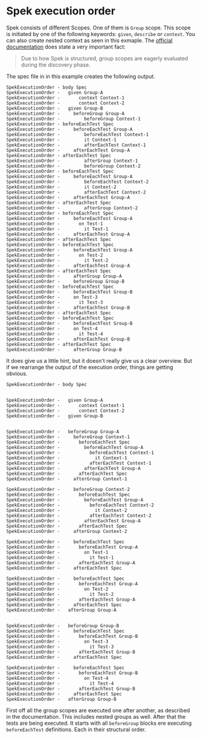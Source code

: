 # Spek execution order

Spek consists of different Scopes. One of them is ```Group``` scope. This scope is initiated by one of the following keywords: ```given```, ```describe``` or ```context```. You can also create nested context as seen in this exmaple.
The [official documentation](http://spekframework.org/docs/latest/#_scopes) does state a very important fact:
> Due to how Spek is structured, group scopes are eagerly evaluated during the discovery phase.

The spec file in in this example creates the following output.

```
SpekExecutionOrder - body Spec
SpekExecutionOrder -   given Group-A
SpekExecutionOrder -       context Context-1
SpekExecutionOrder -       context Context-2
SpekExecutionOrder -   given Group-B
SpekExecutionOrder -     beforeGroup Group-A
SpekExecutionOrder -         beforeGroup Context-1
SpekExecutionOrder - beforeEachTest Spec
SpekExecutionOrder -     beforeEachTest Group-A
SpekExecutionOrder -         beforeEachTest Context-1
SpekExecutionOrder -         it Context-1
SpekExecutionOrder -         afterEachTest Context-1
SpekExecutionOrder -     afterEachTest Group-A
SpekExecutionOrder - afterEachTest Spec
SpekExecutionOrder -         afterGroup Context-1
SpekExecutionOrder -         beforeGroup Context-2
SpekExecutionOrder - beforeEachTest Spec
SpekExecutionOrder -     beforeEachTest Group-A
SpekExecutionOrder -         beforeEachTest Context-2
SpekExecutionOrder -         it Context-2
SpekExecutionOrder -         afterEachTest Context-2
SpekExecutionOrder -     afterEachTest Group-A
SpekExecutionOrder - afterEachTest Spec
SpekExecutionOrder -         afterGroup Context-2
SpekExecutionOrder - beforeEachTest Spec
SpekExecutionOrder -     beforeEachTest Group-A
SpekExecutionOrder -       on Test-1
SpekExecutionOrder -         it Test-1
SpekExecutionOrder -     afterEachTest Group-A
SpekExecutionOrder - afterEachTest Spec
SpekExecutionOrder - beforeEachTest Spec
SpekExecutionOrder -     beforeEachTest Group-A
SpekExecutionOrder -       on Test-2
SpekExecutionOrder -         it Test-2
SpekExecutionOrder -     afterEachTest Group-A
SpekExecutionOrder - afterEachTest Spec
SpekExecutionOrder -     afterGroup Group-A
SpekExecutionOrder -     beforeGroup Group-B
SpekExecutionOrder - beforeEachTest Spec
SpekExecutionOrder -     beforeEachTest Group-B
SpekExecutionOrder -     on Test-3
SpekExecutionOrder -       it Test-3
SpekExecutionOrder -     afterEachTest Group-B
SpekExecutionOrder - afterEachTest Spec
SpekExecutionOrder - beforeEachTest Spec
SpekExecutionOrder -     beforeEachTest Group-B
SpekExecutionOrder -     on Test-4
SpekExecutionOrder -       it Test-4
SpekExecutionOrder -     afterEachTest Group-B
SpekExecutionOrder - afterEachTest Spec
SpekExecutionOrder -     afterGroup Group-B
```

It does give us a little hint, but it doesn't really give us a clear overview. But if we rearrange the output of the execution order, things are getting obvious. 

```
SpekExecutionOrder - body Spec


SpekExecutionOrder -   given Group-A
SpekExecutionOrder -       context Context-1
SpekExecutionOrder -       context Context-2
SpekExecutionOrder -   given Group-B


SpekExecutionOrder -   beforeGroup Group-A
SpekExecutionOrder -     beforeGroup Context-1
SpekExecutionOrder -       beforeEachTest Spec
SpekExecutionOrder -         beforeEachTest Group-A
SpekExecutionOrder -           beforeEachTest Context-1
SpekExecutionOrder -             it Context-1
SpekExecutionOrder -           afterEachTest Context-1
SpekExecutionOrder -         afterEachTest Group-A
SpekExecutionOrder -       afterEachTest Spec
SpekExecutionOrder -     afterGroup Context-1

SpekExecutionOrder -     beforeGroup Context-2
SpekExecutionOrder -       beforeEachTest Spec
SpekExecutionOrder -         beforeEachTest Group-A
SpekExecutionOrder -           beforeEachTest Context-2
SpekExecutionOrder -             it Context-2
SpekExecutionOrder -           afterEachTest Context-2
SpekExecutionOrder -         afterEachTest Group-A
SpekExecutionOrder -       afterEachTest Spec
SpekExecutionOrder -     afterGroup Context-2

SpekExecutionOrder -     beforeEachTest Spec
SpekExecutionOrder -       beforeEachTest Group-A
SpekExecutionOrder -         on Test-1
SpekExecutionOrder -           it Test-1
SpekExecutionOrder -       afterEachTest Group-A
SpekExecutionOrder -     afterEachTest Spec

SpekExecutionOrder -     beforeEachTest Spec
SpekExecutionOrder -       beforeEachTest Group-A
SpekExecutionOrder -         on Test-2
SpekExecutionOrder -           it Test-2
SpekExecutionOrder -       afterEachTest Group-A
SpekExecutionOrder -     afterEachTest Spec
SpekExecutionOrder -   afterGroup Group-A


SpekExecutionOrder -   beforeGroup Group-B
SpekExecutionOrder -     beforeEachTest Spec
SpekExecutionOrder -       beforeEachTest Group-B
SpekExecutionOrder -         on Test-3
SpekExecutionOrder -           it Test-3
SpekExecutionOrder -       afterEachTest Group-B
SpekExecutionOrder -     afterEachTest Spec

SpekExecutionOrder -     beforeEachTest Spec
SpekExecutionOrder -       beforeEachTest Group-B
SpekExecutionOrder -         on Test-4
SpekExecutionOrder -           it Test-4
SpekExecutionOrder -       afterEachTest Group-B
SpekExecutionOrder -     afterEachTest Spec
SpekExecutionOrder -   afterGroup Group-B
```

First off all the group scopes are executed one after another, as described in the documentation. This includes nested groups as well.
After that the tests are being executed. It starts with all ```beforeGroup``` blocks ere executing ```beforeEachTest``` definitions. Each in their structural order.